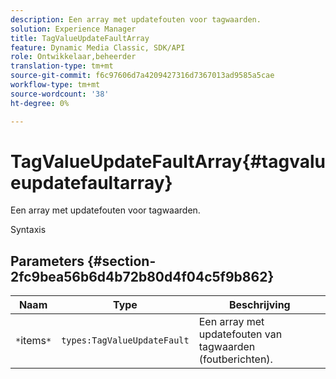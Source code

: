 ```yaml
---
description: Een array met updatefouten voor tagwaarden.
solution: Experience Manager
title: TagValueUpdateFaultArray
feature: Dynamic Media Classic, SDK/API
role: Ontwikkelaar,beheerder
translation-type: tm+mt
source-git-commit: f6c97606d7a4209427316d7367013ad9585a5cae
workflow-type: tm+mt
source-wordcount: '38'
ht-degree: 0%

---
```



# TagValueUpdateFaultArray{#tagvalueupdatefaultarray}

Een array met updatefouten voor tagwaarden.

Syntaxis

## Parameters {#section-2fc9bea56b6d4b72b80d4f04c5f9b862}

| Naam | Type | Beschrijving |
|---|---|---|
| `*`items`*` | `types:TagValueUpdateFault` | Een array met updatefouten van tagwaarden (foutberichten). |

